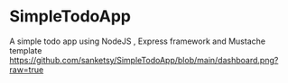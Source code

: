# SimpleTodoApp
A simple todo app using NodeJS , Express framework and Mustache template
https://github.com/sanketsy/SimpleTodoApp/blob/main/dashboard.png?raw=true

